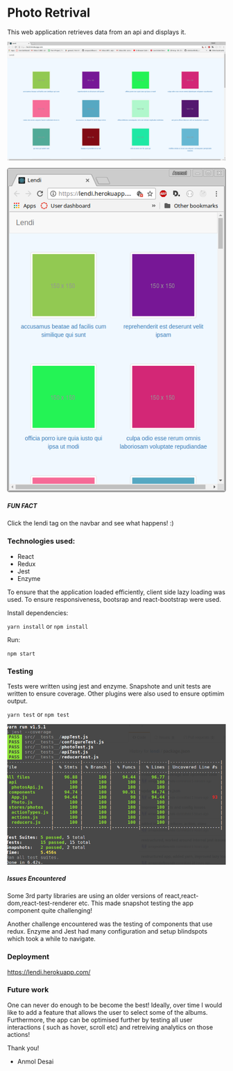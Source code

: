 # Photo Retrival

This web application retrieves data from an api and displays it.

![alt text](https://github.com/arrayoutofbounds/lendi/blob/master/screenshots/1.png?raw=true "Web")

![alt text](https://github.com/arrayoutofbounds/lendi/blob/master/screenshots/3.png?raw=true "Mobile")

##### FUN FACT
Click the lendi tag on the navbar and see what happens! :)

### Technologies used:
* React
* Redux 
* Jest
* Enzyme

To ensure that the application loaded efficiently, client side lazy loading was used. To ensure responsiveness, bootsrap and react-bootstrap were used.

Install dependencies:

`yarn install` or `npm install`

Run:

`npm start`

### Testing

Tests were written using jest and enzyme. Snapshote and unit tests are written to ensure coverage. Other plugins were also used to ensure optimim output.

`yarn test` or `npm test`

![alt text](https://github.com/arrayoutofbounds/lendi/blob/master/screenshots/4.png?raw=true "Coverage")

##### Issues Encountered

Some 3rd party libraries are using an older versions of react,react-dom,react-test-renderer etc. This made snapshot testing  the app component quite challenging! 

Another challenge encountered was the testing of components that use redux. Enzyme and Jest had many configuration and setup blindspots which took a while to navigate. 

### Deployment

https://lendi.herokuapp.com/

###  Future work

One can never do enough to be become the best! Ideally, over time I would like to add a feature that allows the user to select some of the albums. Furthermore, the app can be optimised further by testing all user interactions ( such as hover, scroll etc) and retreiving analytics on those actions! 

Thank you!

- Anmol Desai
